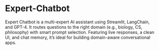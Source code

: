 # Expert-Chatbot
Expert Chatbot is a multi-expert AI assistant using Streamlit, LangChain, and GPT-4. It routes questions to the right domain (e.g., biology, CS, philosophy) with smart prompt selection. Featuring live responses, a clean UI, and chat memory, it’s ideal for building domain-aware conversational apps.
